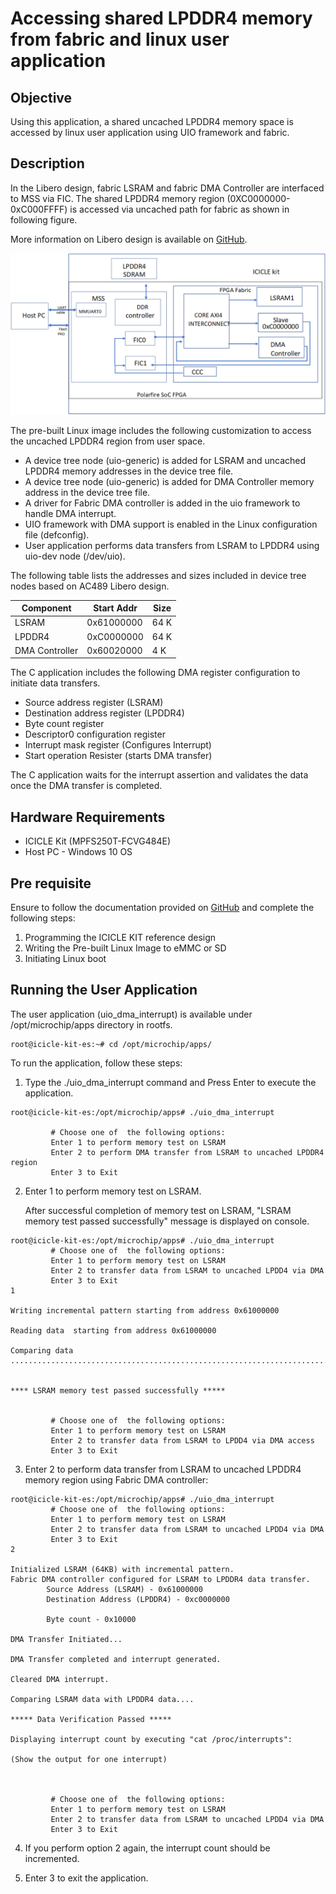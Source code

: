 # Accessing shared LPDDR4 memory from fabric and linux user application

## Objective

Using this application, a shared uncached LPDDR4 memory space is accessed by  linux user application using UIO framework and fabric. 


## Description

In the Libero design, fabric LSRAM and fabric DMA Controller are interfaced to MSS via FIC. The shared LPDDR4 memory region (0XC0000000-0xC000FFFF) is accessed via  uncached path for fabric as shown in following figure.

More information on Libero design is available on [GitHub](https://github.com/polarfire-soc/icicle-kit-reference-design).

![](./images/Libero_dis.png)

The pre-built Linux image includes the following customization to access the uncached LPDDR4 region from user space.

- A device tree node (uio-generic) is added for LSRAM and uncached LPDDR4 memory addresses in the device tree file. 
- A device tree node (uio-generic) is added for DMA Controller memory address in the device tree file.
- A driver for Fabric DMA controller is added in the uio framework to handle DMA interrupt.
- UIO framework with DMA support is enabled in the Linux configuration file (defconfig).
- User application performs data transfers from LSRAM to LPDDR4 using uio-dev node (/dev/uio).

The following table lists the addresses and sizes included in device tree nodes based on AC489 Libero design.

| Component | Start Addr | Size |
| --- | --- | --- |
| LSRAM | 0x61000000 | 64 K |
| LPDDR4 | 0xC0000000 | 64 K |
| DMA Controller | 0x60020000 | 4 K |

The C application includes the following DMA register configuration to initiate data transfers.

- Source address register (LSRAM)
- Destination address register (LPDDR4)
- Byte count register
- Descriptor0 configuration register
- Interrupt mask register (Configures Interrupt)
- Start operation Resister (starts DMA transfer)

The C application waits for the interrupt assertion and validates the data once the DMA transfer is completed. 

## Hardware Requirements

- ICICLE Kit (MPFS250T-FCVG484E)
- Host PC - Windows 10 OS

## Pre requisite

Ensure to follow the documentation provided on [GitHub](https://github.com/polarfire-soc/polarfire-soc-documentation/blob/master/boards/mpfs-icicle-kit-es/updating-icicle-kit/updating-icicle-kit-design-and-linux.md) and complete the following steps:
1. Programming the ICICLE KIT reference design
2. Writing the Pre-built Linux Image to eMMC or SD
3. Initiating Linux boot

## Running the User Application

The user application (uio_dma_interrupt) is available under /opt/microchip/apps directory in rootfs.

```
root@icicle-kit-es:~# cd /opt/microchip/apps/  
```
To run the application, follow these steps:
1. Type the ./uio_dma_interrupt command and Press Enter to execute the application.

```
root@icicle-kit-es:/opt/microchip/apps# ./uio_dma_interrupt

         # Choose one of  the following options:
         Enter 1 to perform memory test on LSRAM
         Enter 2 to perform DMA transfer from LSRAM to uncached LPDDR4 region
         Enter 3 to Exit  
```

2. Enter 1 to perform memory test on LSRAM.

   After successful completion of memory test on LSRAM, "LSRAM memory test passed successfully" message is displayed on console.

```
root@icicle-kit-es:/opt/microchip/apps# ./uio_dma_interrupt
         # Choose one of  the following options:
         Enter 1 to perform memory test on LSRAM
         Enter 2 to transfer data from LSRAM to uncached LPDD4 via DMA
         Enter 3 to Exit
1

Writing incremental pattern starting from address 0x61000000

Reading data  starting from address 0x61000000

Comparing data
..............................................................................


**** LSRAM memory test passed successfully *****


         # Choose one of  the following options:
         Enter 1 to perform memory test on LSRAM
         Enter 2 to transfer data from LSRAM to LPDD4 via DMA access
         Enter 3 to Exit
```

3. Enter 2 to perform data transfer from LSRAM to uncached LPDDR4 memory region using Fabric DMA controller:

```
root@icicle-kit-es:/opt/microchip/apps# ./uio_dma_interrupt
         # Choose one of  the following options:
         Enter 1 to perform memory test on LSRAM
         Enter 2 to transfer data from LSRAM to uncached LPDD4 via DMA
         Enter 3 to Exit
2

Initialized LSRAM (64KB) with incremental pattern.
Fabric DMA controller configured for LSRAM to LPDDR4 data transfer.
        Source Address (LSRAM) - 0x61000000
        Destination Address (LPDDR4) - 0xc0000000

        Byte count - 0x10000

DMA Transfer Initiated...

DMA Transfer completed and interrupt generated.

Cleared DMA interrupt.

Comparing LSRAM data with LPDDR4 data....

***** Data Verification Passed *****

Displaying interrupt count by executing "cat /proc/interrupts":

(Show the output for one interrupt)



         # Choose one of  the following options:
         Enter 1 to perform memory test on LSRAM
         Enter 2 to transfer data from LSRAM to uncached LPDD4 via DMA
         Enter 3 to Exit
```

4. If you perform option 2 again, the interrupt count should be incremented.

5. Enter 3 to exit the application.

